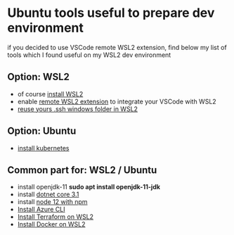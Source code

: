 # Ubuntu tools useful to prepare dev environment

if you decided to use VSCode remote WSL2 extension, find below my list of tools which I found useful on my WSL2 dev environment

## Option: WSL2
- of course [install WSL2](https://docs.microsoft.com/en-us/windows/wsl/install-win10)
- enable [remote WSL2 extension](https://marketplace.visualstudio.com/items?itemName=ms-vscode-remote.remote-wsl) to integrate your VSCode with WSL2
- [reuse yours .ssh windows folder in WSL2](https://devblogs.microsoft.com/commandline/sharing-ssh-keys-between-windows-and-wsl-2/)

## Option: Ubuntu
- [install kubernetes](https://ubuntu.com/kubernetes/install#single-node)

## Common part for: WSL2 / Ubuntu
- install openjdk-11 **sudo apt install openjdk-11-jdk**
- install [dotnet core 3.1](https://docs.microsoft.com/dotnet/core/install/linux-package-manager-ubuntu-1804)
- install [node 12 with npm](https://tecadmin.net/install-latest-nodejs-npm-on-ubuntu/)
- [Install Azure CLI](https://docs.microsoft.com/en-us/cli/azure/install-azure-cli-apt)
- [Install Terraform on WSL2](https://techcommunity.microsoft.com/t5/Azure-Developer-Community-Blog/Configuring-Terraform-on-Windows-10-Linux-Sub-System/ba-p/393845)
- [Install Docker on WSL2](https://dev.to/bartr/install-docker-on-windows-subsystem-for-linux-v2-ubuntu-5dl7)
